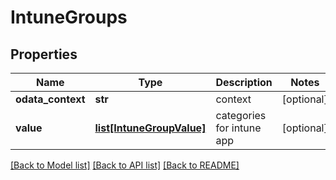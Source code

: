 # IntuneGroups

## Properties
Name | Type | Description | Notes
------------ | ------------- | ------------- | -------------
**odata_context** | **str** | context | [optional] 
**value** | [**list[IntuneGroupValue]**](IntuneGroupValue.md) | categories for intune app | [optional] 

[[Back to Model list]](../README.md#documentation-for-models) [[Back to API list]](../README.md#documentation-for-api-endpoints) [[Back to README]](../README.md)

